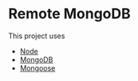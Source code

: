 Remote MongoDB
===================

This project uses

 - [Node][1]
 - [MongoDB][2]
 - [Mongoose][3]





[1]: https://nodejs.org/en/
[2]: https://www.mongodb.com/
[3]: https://mongoosejs.com/